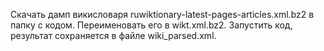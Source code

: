 Скачать дамп викисловаря ruwiktionary-latest-pages-articles.xml.bz2 в папку с кодом.
Переименовать его в wikt.xml.bz2.
Запустить код, результат сохраняется в файле wiki_parsed.xml.
